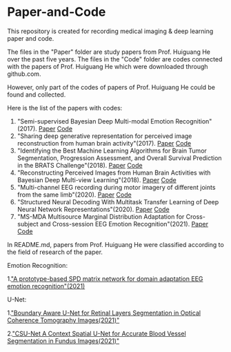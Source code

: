 # Paper-and-Code
This repository is created for recording medical imaging &amp; deep learning paper and code.

The files in the "Paper" folder are study papers from Prof. Huiguang He over the past five years. The files in the "Code" folder are codes connected with the papers of Prof. Huiguang He which were downloaded through github.com. 

However, only part of the codes of papers of Prof. Huiguang He could be found and collected.

Here is the list of the papers with codes:

1. "Semi-supervised Bayesian Deep Multi-modal Emotion Recognition"(2017). [Paper](https://github.com/Jian-Zhang1/Paper-and-Code/blob/main/Paper/2017/Semi-supervised%20Bayesian%20Deep%20Multi-modal%20Emotion%20Recognition.pdf) [Code](https://github.com/Jian-Zhang1/Paper-and-Code/tree/main/Code/2017/Semi-supervised%20Bayesian%20Deep%20Multi-modal%20Emotion%20Recognition)
2. "Sharing deep generative representation for perceived image reconstruction from human brain activity"(2017). [Paper](https://github.com/Jian-Zhang1/Paper-and-Code/blob/main/Paper/2017/Sharing%20deep%20generative%20representation%20for%20perceived%20image%20reconstruction%20from%20human%20brain%20activity.pdf) [Code](https://github.com/Jian-Zhang1/Paper-and-Code/tree/main/Code/2017/Sharing%20deep%20generative%20representation%20for%20perceived%20image%20reconstruction%20from%20human%20brain%20activity)
3. "Identifying the Best Machine Learning Algorithms for Brain Tumor Segmentation, Progression Assessment, and Overall Survival Prediction in the BRATS Challenge"(2018). [Paper](https://github.com/Jian-Zhang1/Paper-and-Code/blob/main/Paper/2018/Identifying%20the%20Best%20Machine%20Learning%20Algorithms%20for%20Brain%20Tumor%20Segmentation%2C%20Progression%20Assessment%2C%20and%20Overall%20Survival%20Prediction%20in%20the%20BRATS%20Challenge.pdf) [Code](https://github.com/Jian-Zhang1/Paper-and-Code/tree/main/Code/2018/Identifying%20the%20Best%20Machine%20Learning%20Algorithms%20for%20Brain%20Tumor%20Segmentation%2C%20Progression%20Assessment%2C%20and%20Overall%20Survival%20Prediction%20in%20the%20BRATS%20Challenge)
4. "Reconstructing Perceived Images from Human Brain Activities with Bayesian Deep Multi-view Learning"(2018). [Paper](https://github.com/Jian-Zhang1/Paper-and-Code/blob/main/Paper/2018/Reconstructing%20Perceived%20Images%20from%20Human%20Brain%20Activities%20with%20Bayesian%20Deep%20Multi-view%20Learning.pdf) [Code](https://github.com/Jian-Zhang1/Paper-and-Code/tree/main/Code/2018/Reconstructing%20Perceived%20Images%20from%20Human%20Brain%20Activities%20with%20Bayesian%20Deep%20Multi-view%20Learning)
5. "Multi-channel EEG recording during motor imagery of different joints from the same limb"(2020). [Paper](https://github.com/Jian-Zhang1/Paper-and-Code/blob/main/Paper/2020/Multi-channel%20EEG%20recording%20during%20motor%20imagery%20of%20different%20joints%20from%20the%20same%20limb.pdf) [Code](https://github.com/Jian-Zhang1/Paper-and-Code/tree/main/Code/2020/Multi-channel%20EEG%20recording%20during%20motor%20imagery%20of%20different%20joints%20from%20the%20same%20limb)
6. "Structured Neural Decoding With Multitask Transfer Learning of Deep Neural Network Representations"(2020). [Paper](https://github.com/Jian-Zhang1/Paper-and-Code/blob/main/Paper/2020/Structured%20Neural%20Decoding%20With%20Multitask%20Transfer%20Learning%20of%20Deep%20Neural%20Network%20Representations.pdf) [Code](https://github.com/Jian-Zhang1/Paper-and-Code/tree/main/Code/2020/Structured%20Neural%20Decoding%20With%20Multitask%20Transfer%20Learning%20of%20Deep%20Neural%20Network%20Representations)
7. "MS-MDA Multisource Marginal Distribution Adaptation for Cross-subject and Cross-session EEG Emotion Recognition"(2021). [Paper](https://github.com/Jian-Zhang1/Paper-and-Code/blob/main/Paper/2021/MS-MDA%20Multisource%20Marginal%20Distribution%20Adaptation%20for%20Cross-subject%20and%20Cross-session%20EEG%20Emotion%20Recognition.pdf) [Code](https://github.com/Jian-Zhang1/Paper-and-Code/tree/main/Code/2021/MS-MDA%20Multisource%20Marginal%20Distribution%20Adaptation%20for%20Cross-subject%20and%20Cross-session%20EEG%20Emotion%20Recognition)


In README.md, papers from Prof. Huiguang He were classified according to the field of research of the paper.

Emotion Recognition:

 1.["A prototype-based SPD matrix network for domain adaptation EEG emotion recognition"(2021)](https://github.com/Jian-Zhang1/Paper-and-Code/blob/main/Paper/2021/A%20prototype-based%20SPD%20matrix%20network%20for%20domain%20adaptation%20EEG%20emotion%20recognition.pdf)
  
  
  U-Net:
  
 1.["Boundary Aware U-Net for Retinal Layers Segmentation in Optical Coherence Tomography Images(2021)"](https://github.com/Jian-Zhang1/Paper-and-Code/blob/main/Paper/2021/Boundary%20Aware%20U-Net%20for%20Retinal%20Layers%20Segmentation%20in%20Optical%20Coherence%20Tomography%20Images.pdf)
 
 2.["CSU-Net A Context Spatial U-Net for Accurate Blood Vessel Segmentation in Fundus Images(2021)"](https://github.com/Jian-Zhang1/Paper-and-Code/blob/main/Paper/2021/CSU-Net%20A%20Context%20Spatial%20U-Net%20for%20Accurate%20Blood%20Vessel%20Segmentation%20in%20Fundus%20Images.pdf)

